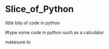 # Slice_of_Python
little bits of code in python


#type some code in python such as a calculator

makesure to 
